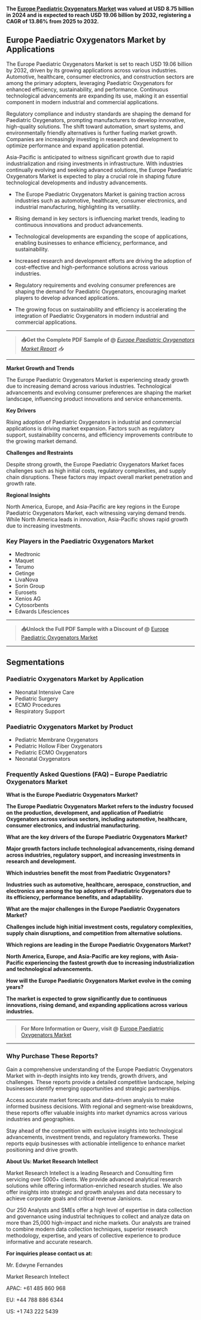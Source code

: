 <p><strong>The <a href="https://www.marketresearchintellect.com/download-sample/?rid=565448&amp;utm_source=Pulse-April-Europe&amp;utm_medium=852">Europe Paediatric Oxygenators Market</a> was valued at USD 8.75 billion in 2024 and is expected to reach USD 19.06 billion by 2032, registering a CAGR of 13.86% from 2025 to 2032.</strong></p><h2>Europe Paediatric Oxygenators Market by Applications&nbsp;</h2><p><p>The Europe Paediatric Oxygenators Market is set to reach USD 19.06 billion by 2032, driven by its growing applications across various industries. Automotive, healthcare, consumer electronics, and construction sectors are among the primary adopters, leveraging Paediatric Oxygenators for enhanced efficiency, sustainability, and performance. Continuous technological advancements are expanding its use, making it an essential component in modern industrial and commercial applications.</p><p>Regulatory compliance and industry standards are shaping the demand for Paediatric Oxygenators, prompting manufacturers to develop innovative, high-quality solutions. The shift toward automation, smart systems, and environmentally friendly alternatives is further fueling market growth. Companies are increasingly investing in research and development to optimize performance and expand application potential.</p><p>Asia-Pacific is anticipated to witness significant growth due to rapid industrialization and rising investments in infrastructure. With industries continually evolving and seeking advanced solutions, the Europe Paediatric Oxygenators Market is expected to play a crucial role in shaping future technological developments and industry advancements.</p></p><ul><li><p>The Europe Paediatric Oxygenators Market is gaining traction across industries such as automotive, healthcare, consumer electronics, and industrial manufacturing, highlighting its versatility.</p></li><li><p>Rising demand in key sectors is influencing market trends, leading to continuous innovations and product advancements.</p></li><li><p>Technological developments are expanding the scope of applications, enabling businesses to enhance efficiency, performance, and sustainability.</p></li><li><p>Increased research and development efforts are driving the adoption of cost-effective and high-performance solutions across various industries.</p></li><li><p>Regulatory requirements and evolving consumer preferences are shaping the demand for Paediatric Oxygenators, encouraging market players to develop advanced applications.</p></li><li><p>The growing focus on sustainability and efficiency is accelerating the integration of Paediatric Oxygenators in modern industrial and commercial applications.</p></li></ul><hr /><blockquote><p><strong><span class="font-[700]">📥Get the Complete PDF Sample of @ </span></strong><em><span class="font-[700]"><a href="https://www.marketresearchintellect.com/download-sample/?rid=565448&amp;utm_source=Pulse-April-Europe&amp;utm_medium=852" target="_blank" data-tracking-control-name="article-ssr-frontend-pulse_little-text-block" data-tracking-will-navigate="" data-test-link="">Europe Paediatric Oxygenators Market Report</a>&nbsp;📥</span></em></p></blockquote><hr /><p class="" data-start="77" data-end="360"><strong data-start="77" data-end="105">Market Growth and Trends</strong></p><p class="" data-start="77" data-end="360">The Europe Paediatric Oxygenators Market is experiencing steady growth due to increasing demand across various industries. Technological advancements and evolving consumer preferences are shaping the market landscape, influencing product innovations and service enhancements.</p><p class="" data-start="362" data-end="606"><strong data-start="362" data-end="377">Key Drivers</strong></p><p class="" data-start="362" data-end="606">Rising adoption of Paediatric Oxygenators in industrial and commercial applications is driving market expansion. Factors such as regulatory support, sustainability concerns, and efficiency improvements contribute to the growing market demand.</p><p class="" data-start="608" data-end="849"><strong data-start="608" data-end="637">Challenges and Restraints</strong></p><p class="" data-start="608" data-end="849">Despite strong growth, the Europe Paediatric Oxygenators Market faces challenges such as high initial costs, regulatory complexities, and supply chain disruptions. These factors may impact overall market penetration and growth rate.</p><p class="" data-start="851" data-end="1095"><strong data-start="851" data-end="872">Regional Insights</strong></p><p class="" data-start="851" data-end="1095">North America, Europe, and Asia-Pacific are key regions in the Europe Paediatric Oxygenators Market, each witnessing varying demand trends. While North America leads in innovation, Asia-Pacific shows rapid growth due to increasing investments.</p><p><h3>Key Players in the Paediatric Oxygenators Market </h3><ul><li>Medtronic</li><li> Maquet</li><li> Terumo</li><li> Getinge</li><li> LivaNova</li><li> Sorin Group</li><li> Eurosets</li><li> Xenios AG</li><li> Cytosorbents</li><li> Edwards Lifesciences</li></ul></p><hr /><blockquote><p><strong>📥Unlock the Full PDF Sample with a Discount of @</strong> <a href="https://www.marketresearchintellect.com/ask-for-discount/?rid=565448&amp;utm_source=Pulse-April-Europe&amp;utm_medium=852">Europe Paediatric Oxygenators Market</a></p></blockquote><hr /><p><h2>Segmentations</h2><h3>Paediatric Oxygenators Market by Application</h3><ul><li>Neonatal Intensive Care</li><li> Pediatric Surgery</li><li> ECMO Procedures</li><li> Respiratory Support</li></ul><h3>Paediatric Oxygenators Market by Product</h3><ul><li>Pediatric Membrane Oxygenators</li><li> Pediatric Hollow Fiber Oxygenators</li><li> Pediatric ECMO Oxygenators</li><li> Neonatal Oxygenators</li></ul></p><h3><strong>Frequently Asked Questions (FAQ) &ndash; Europe Paediatric Oxygenators Market</strong></h3><p><strong>What is the Europe Paediatric Oxygenators Market?</strong></p><p><strong>The Europe Paediatric Oxygenators Market refers to the industry focused on the production, development, and application of Paediatric Oxygenators across various sectors, including automotive, healthcare, consumer electronics, and industrial manufacturing.</strong></p><p><strong>What are the key drivers of the Europe Paediatric Oxygenators Market?</strong></p><p><strong>Major growth factors include technological advancements, rising demand across industries, regulatory support, and increasing investments in research and development.</strong></p><p><strong>Which industries benefit the most from Paediatric Oxygenators?</strong></p><p><strong>Industries such as automotive, healthcare, aerospace, construction, and electronics are among the top adopters of Paediatric Oxygenators due to its efficiency, performance benefits, and adaptability.</strong></p><p><strong>What are the major challenges in the Europe Paediatric Oxygenators Market?</strong></p><p><strong>Challenges include high initial investment costs, regulatory complexities, supply chain disruptions, and competition from alternative solutions.</strong></p><p><strong>Which regions are leading in the Europe Paediatric Oxygenators Market?</strong></p><p><strong>North America, Europe, and Asia-Pacific are key regions, with Asia-Pacific experiencing the fastest growth due to increasing industrialization and technological advancements.</strong></p><p><strong>How will the Europe Paediatric Oxygenators Market evolve in the coming years?</strong></p><p><strong>The market is expected to grow significantly due to continuous innovations, rising demand, and expanding applications across various industries.</strong></p><hr /><blockquote><p><span class="font-[700]"><strong>For More Information or Query, visit&nbsp;@</strong>&nbsp;</span><span class="font-[700]"><a href="https://www.marketresearchintellect.com/product/global-paediatric-oxygenators-market-size-forecast/?utm_source=Linkedin&utm_medium=852" target="_blank" data-tracking-control-name="article-ssr-frontend-pulse_little-text-block" data-tracking-will-navigate="" data-test-link="">Europe Paediatric Oxygenators Market</a></span></p></blockquote><hr /><h3><strong data-start="0" data-end="31">Why Purchase These Reports?</strong></h3><p class="" data-start="35" data-end="297">Gain a comprehensive understanding of the Europe Paediatric Oxygenators Market with in-depth insights into key trends, growth drivers, and challenges. These reports provide a detailed competitive landscape, helping businesses identify emerging opportunities and strategic partnerships.</p><p class="" data-start="299" data-end="540">Access accurate market forecasts and data-driven analysis to make informed business decisions. With regional and segment-wise breakdowns, these reports offer valuable insights into market dynamics across various industries and geographies.</p><p class="" data-start="542" data-end="784">Stay ahead of the competition with exclusive insights into technological advancements, investment trends, and regulatory frameworks. These reports equip businesses with actionable intelligence to enhance market positioning and drive growth.</p><p><strong><span class="font-[700]">About Us: Market Research Intellect</span></strong></p><p><span class="">Market Research Intellect is a leading Research and Consulting firm servicing over 5000+ clients. We provide advanced analytical research solutions while offering information-enriched research studies.&nbsp;</span>We also offer insights into strategic and growth analyses and data necessary to achieve corporate goals and critical revenue Janisions.</p><p><span class="">Our 250 Analysts and SMEs offer a high level of expertise in data collection and governance using industrial techniques to collect and analyze data on more than 25,000 high-impact and niche markets. Our analysts are trained to combine modern data collection techniques, superior research methodology, expertise, and years of collective experience to produce informative and accurate research.</span></p><p><strong>For inquiries please contact us at:</strong></p><p>Mr. Edwyne Fernandes</p><p>Market Research Intellect</p><p>APAC: +61 485 860 968</p><p>EU: +44 788 886 6344</p><p>US: +1 743 222 5439</p>